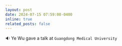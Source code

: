 ```yaml
---
layout: post
date: 2024-07-15 07:59:00-0400 
inline: true
related_posts: false
---
```


 :sound: Ye Wu gave a talk at `Guangdong Medical University`           
